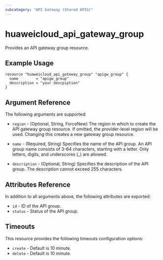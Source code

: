 ```yaml
---
subcategory: "API Gateway (Shared APIG)"
---
```


# huaweicloud\_api\_gateway\_group

Provides an API gateway group resource.

## Example Usage

```hcl
resource "huaweicloud_api_gateway_group" "apigw_group" {
  name        = "apigw_group"
  description = "your descpiption"
}
```

## Argument Reference

The following arguments are supported:

* `region` - (Optional, String, ForceNew) The region in which to create the API gateway group resource. If omitted, the provider-level region will be used. Changing this creates a new gateway group resource.

* `name` - (Required, String) Specifies the name of the API group. An API group name consists of 3–64 characters,
    starting with a letter. Only letters, digits, and underscores (_) are allowed.

* `description` - (Optional, String) Specifies the description of the API group.
    The description cannot exceed 255 characters.

## Attributes Reference

In addition to all arguments above, the following attributes are exported:

* `id` - ID of the API group.
* `status` - Status of the API group.

## Timeouts
This resource provides the following timeouts configuration options:
- `create` - Default is 10 minute.
- `delete` - Default is 10 minute.

